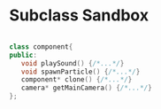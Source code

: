 # Subclass Sandbox

```c++

class component{
public:
   void playSound() {/*...*/}
   void spawnParticle() {/*...*/}
   component* clone() {/*...*/}
   camera* getMainCamera() {/*...*/}
};

```